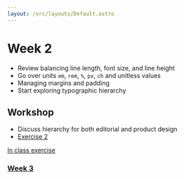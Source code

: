 ```yaml
---
layout: /src/layouts/Default.astro
---
```


<!-- @format -->

# Week 2

- Review balancing line length, font size, and line height
- Go over units `em`, `rem`, `%`, `px`, `ch` and unitless values
- Managing margins and padding
- Start exploring typographic hierarchy

## Workshop

- Discuss hierarchy for both editorial and product design
- [Exercise 2](https://codepen.io/scottkellum/pen/qBYxojr)

[In class exercise](https://codepen.io/scottkellum/professor/rNvowOx/d20f5dfb07a5fa09a2cc9bb1eec717f8?editors=1100)

### [Week 3](/week3)
